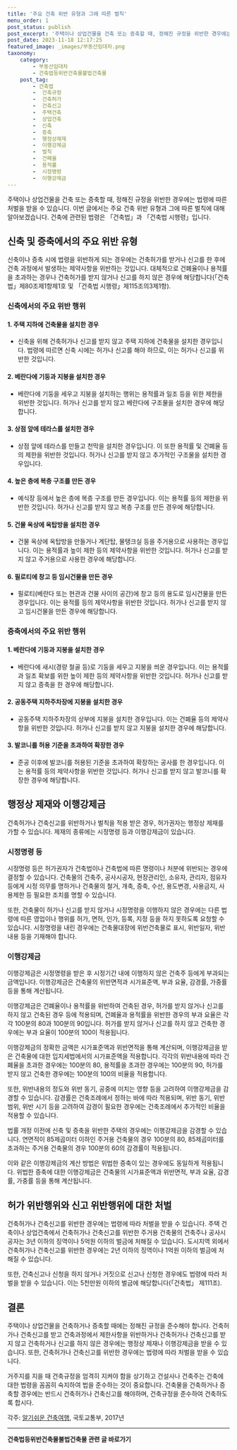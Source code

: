 ```yaml
---
title: '주요 건축 위반 유형과 그에 따른 벌칙'
menu_order: 1
post_status: publish
post_excerpt: '주택이나 상업건물을 건축 또는 증축할 때, 정해진 규정을 위반한 경우에는 법령에 따른 처벌을 받을 수 있습니다. 이번 글에서는 주요 건축 위반 유형과 그에 따른 벌칙에 대해 알아보겠습니다. 건축에 관련된 법령은  건축법 과  건축법 시행령 입니다.'
post_date: 2023-11-18 12:17:25
featured_image: _images/부동산임대차.png
taxonomy:
    category:
        - 부동산임대차
        - 건축법등위반건축물불법건축물
    post_tag:
        - 건축법
        -  건축규정
        -  건축허가
        -  건축신고
        -  주택건축
        -  상업건축
        -  신축
        -  증축
        -  행정상제재
        -  이행강제금
        -  벌칙
        -  건폐율
        -  용적률
        -  시정명령
        -  이행강제금
---
```



주택이나 상업건물을 건축 또는 증축할 때, 정해진 규정을 위반한 경우에는 법령에 따른 처벌을 받을 수 있습니다. 이번 글에서는 주요 건축 위반 유형과 그에 따른 벌칙에 대해 알아보겠습니다. 건축에 관련된 법령은 「건축법」과 「건축법 시행령」입니다.

## 신축 및 증축에서의 주요 위반 유형

신축이나 증축 시에 법령을 위반하게 되는 경우에는 건축허가를 받거나 신고를 한 후에 건축 과정에서 발생하는 제약사항을 위반하는 것입니다. 대체적으로 건폐율이나 용적률을 초과하는 경우나 건축허가를 받지 않거나 신고를 하지 않은 경우에 해당합니다(「건축법」제80조제1항제1호 및 「건축법 시행령」제115조의3제1항).

### 신축에서의 주요 위반 행위

#### 1. 주택 지하에 건축물을 설치한 경우
- 신축을 위해 건축허가나 신고를 받지 않고 주택 지하에 건축물을 설치한 경우입니다. 법령에 따르면 신축 시에는 허가나 신고를 해야 하므로, 이는 허가나 신고를 위반한 것입니다.

#### 2. 베란다에 기둥과 지붕을 설치한 경우
- 베란다에 기둥을 세우고 지붕을 설치하는 행위는 용적률과 일조 등을 위한 제한을 위반한 것입니다. 허가나 신고를 받지 않고 베란다에 구조물을 설치한 경우에 해당합니다.

#### 3. 상점 앞에 테라스를 설치한 경우
- 상점 앞에 테라스를 만들고 천막을 설치한 경우입니다. 이 또한 용적률 및 건폐율 등의 제한을 위반한 것입니다. 허가나 신고를 받지 않고 추가적인 구조물을 설치한 경우입니다.

#### 4. 높은 층에 복층 구조를 만든 경우
- 예식장 등에서 높은 층에 복층 구조를 만든 경우입니다. 이는 용적률 등의 제한을 위반한 것입니다. 허가나 신고를 받지 않고 복층 구조를 만든 경우에 해당합니다.

#### 5. 건물 옥상에 옥탑방을 설치한 경우
- 건물 옥상에 옥탑방을 만들거나 계단탑, 물탱크실 등을 주거용으로 사용하는 경우입니다. 이는 용적률과 높이 제한 등의 제약사항을 위반한 것입니다. 허가나 신고를 받지 않고 주거용으로 사용한 경우에 해당합니다.

#### 6. 필로티에 창고 등 임시건물을 만든 경우
- 필로티(베란다 또는 현관과 건물 사이의 공간)에 창고 등의 용도로 임시건물을 만든 경우입니다. 이는 용적률 등의 제약사항을 위반한 것입니다. 허가나 신고를 받지 않고 임시건물을 만든 경우에 해당합니다.

### 증축에서의 주요 위반 행위

#### 1. 베란다에 기둥과 지붕을 설치한 경우
- 베란다에 새시(경량 철골 등)로 기둥을 세우고 지붕을 씌운 경우입니다. 이는 용적률과 일조 확보를 위한 높이 제한 등의 제약사항을 위반한 것입니다. 허가나 신고를 받지 않고 증축을 한 경우에 해당합니다.

#### 2. 공동주택 지하주차장에 지붕을 설치한 경우
- 공동주택 지하주차장의 상부에 지붕을 설치한 경우입니다. 이는 건폐율 등의 제약사항을 위반한 것입니다. 허가나 신고를 받지 않고 지붕을 설치한 경우에 해당합니다.

#### 3. 발코니를 허용 기준을 초과하여 확장한 경우
- 준공 이후에 발코니를 허용된 기준을 초과하여 확장하는 공사를 한 경우입니다. 이는 용적률 등의 제약사항을 위반한 것입니다. 허가나 신고를 받지 않고 발코니를 확장한 경우에 해당합니다.

## 행정상 제재와 이행강제금

건축허가나 건축신고를 위반하거나 벌칙을 적용 받은 경우, 허가권자는 행정상 제재를 가할 수 있습니다. 제재의 종류에는 시정명령 등과 이행강제금이 있습니다.

### 시정명령 등

시정명령 등은 허가권자가 건축법이나 건축법에 따른 명령이나 처분에 위반되는 경우에 결정할 수 있습니다. 건축물의 건축주, 공사시공자, 현장관리인, 소유자, 관리자, 점유자 등에게 시정 의무를 명하거나 건축물의 철거, 개축, 증축, 수선, 용도변경, 사용금지, 사용제한 등 필요한 조치를 명할 수 있습니다.

또한, 건축물이 허가나 신고를 받지 않거나 시정명령을 이행하지 않은 경우에는 다른 법령에 따른 영업이나 행위를 허가, 면허, 인가, 등록, 지정 등을 하지 못하도록 요청할 수 있습니다. 시정명령을 내린 경우에는 건축물대장에 위반건축물로 표시, 위반일자, 위반내용 등을 기재해야 합니다.

### 이행강제금

이행강제금은 시정명령을 받은 후 시정기간 내에 이행하지 않은 건축주 등에게 부과되는 금액입니다. 이행강제금은 건축물의 위반면적과 시가표준액, 부과 요율, 감경률, 가중률 등을 통해 계산됩니다.

이행강제금은 건폐율이나 용적률을 위반하여 건축된 경우, 허가를 받지 않거나 신고를 하지 않고 건축된 경우 등에 적용되며, 건폐율과 용적률을 위반한 경우의 부과 요율은 각각 100분의 80과 100분의 90입니다. 허가를 받지 않거나 신고를 하지 않고 건축한 경우에는 부과 요율이 100분의 100이 적용됩니다.

이행강제금의 정확한 금액은 시가표준액과 위반면적을 통해 계산되며, 이행강제금을 받은 건축물에 대한 입지세법에서의 시가표준액을 적용합니다. 각각의 위반내용에 따라 건폐율을 초과한 경우에는 100분의 80, 용적률을 초과한 경우에는 100분의 90, 허가를 받지 않고 건축한 경우에는 100분의 100의 비율을 적용합니다.

또한, 위반내용의 정도와 위반 동기, 공중에 미치는 영향 등을 고려하여 이행강제금을 감경할 수 있습니다. 감경률은 건축조례에서 정하는 바에 따라 적용되며, 위반 동기, 위반 범위, 위반 시기 등을 고려하여 감경이 필요한 경우에는 건축조례에서 추가적인 비율을 적용할 수 있습니다.

법률 개정 이전에 신축 및 증축을 위반한 주택의 경우에는 이행강제금을 감경할 수 있습니다. 연면적이 85제곱미터 이하인 주거용 건축물의 경우 100분의 80, 85제곱미터를 초과하는 주거용 건축물의 경우 100분의 60의 감경률이 적용됩니다.

이와 같은 이행강제금의 계산 방법은 위법한 증축이 있는 경우에도 동일하게 적용됩니다. 위법한 증축에 대한 이행강제금은 건축물의 시가표준액과 위반면적, 부과 요율, 감경률, 가중률 등을 통해 계산됩니다.

## 허가 위반행위와 신고 위반행위에 대한 처벌

건축허가나 건축신고를 위반한 경우에는 법령에 따라 처벌을 받을 수 있습니다. 주택 건축이나 상업건축에서 건축허가나 건축신고를 위반한 주거용 건축물의 건축주나 공사시공자는 3년 이하의 징역이나 5억원 이하의 벌금에 처해질 수 있습니다. 도시지역 외에서 건축허가나 건축신고를 위반한 경우에는 2년 이하의 징역이나 1억원 이하의 벌금에 처해질 수 있습니다.

또한, 건축신고나 신청을 하지 않거나 거짓으로 신고나 신청한 경우에도 법령에 따라 처벌을 받을 수 있습니다. 이는 5천만원 이하의 벌금에 해당합니다(「건축법」 제111조).

## 결론

주택이나 상업건물을 건축하거나 증축할 때에는 정해진 규정을 준수해야 합니다. 건축허가나 건축신고를 받고 건축과정에서 제한사항을 위반하거나 건축허가나 건축신고를 받지 않고 건축하거나 신고를 하지 않은 경우에는 행정상 제재나 이행강제금을 받을 수 있습니다. 또한, 건축허가나 건축신고를 위반한 경우에는 법령에 따라 처벌을 받을 수 있습니다.

거주지를 지을 때 건축규정을 엄격히 지켜야 함을 상기하고 건설사나 건축주는 건축에 대한 법령을 꼼꼼히 숙지하여 법을 준수하는 것이 중요합니다. 건축물을 건축하거나 증축할 경우에는 반드시 건축허가나 건축신고를 해야하며, 건축규정을 준수하여 건축하도록 합시다.

각주: [알기쉬운 건축여행](https://www.easylaw.go.kr), 국토교통부, 2017년
<!-- wp:separator -->
<hr class="wp-block-separator has-alpha-channel-opacity"/>
<!-- /wp:separator -->

<!-- wp:group {"backgroundColor":"base","layout":{"type":"constrained"}} -->
<div class="wp-block-group has-base-background-color has-background"><!-- wp:paragraph {"align":"center","fontSize":"medium"} -->
<p class="has-text-align-center has-large-font-size"><strong>건축법등위반건축물불법건축물 관련 글 바로가기</strong></p>
<!-- /wp:paragraph -->


<!-- wp:latest-posts
{"categories":[{"id":22567,"count":19,"description":"","link":"https://uknowlaw.com/category/%ea%b1%b4%ec%b6%95%eb%b2%95%eb%93%b1%ec%9c%84%eb%b0%98%ea%b1%b4%ec%b6%95%eb%ac%bc%eb%b6%88%eb%b2%95%ea%b1%b4%ec%b6%95%eb%ac%bc/","name":"건축법등위반건축물불법건축물","slug":"건축법등위반건축물불법건축물","taxonomy":"category","parent":0,"meta":[],"_links":{"self":[{"href":"https://uknowlaw.com/wp-json/wp/v2/categories/22567"}],"collection":[{"href":"https://uknowlaw.com/wp-json/wp/v2/categories"}],"about":[{"href":"https://uknowlaw.com/wp-json/wp/v2/taxonomies/category"}],"wp:post_type":[{"href":"https://uknowlaw.com/wp-json/wp/v2/posts?categories=22567"}],"curies":[{"name":"wp","href":"https://api.w.org/{rel}","templated":true}]}}],"postsToShow":100,"excerptLength":28,"postLayout":"grid","columns":2,"featuredImageAlign":"left","featuredImageSizeSlug":"large","fontSize":"small"} /--></div>
<!-- /wp:group -->